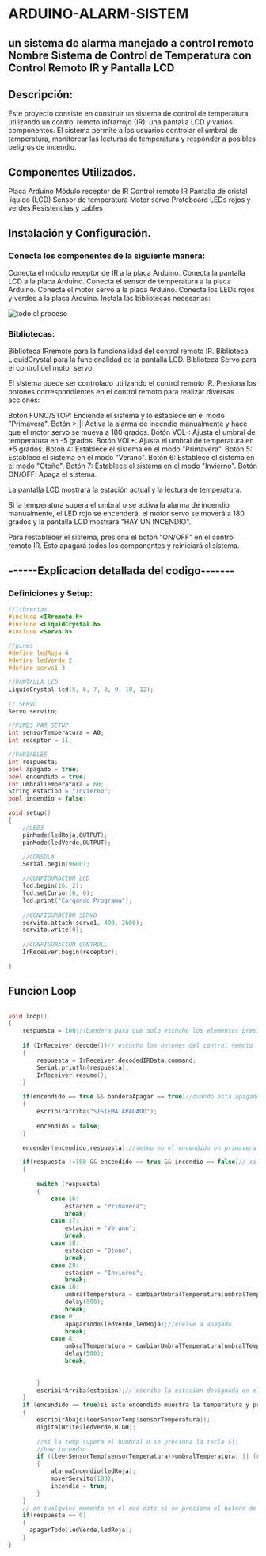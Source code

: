 # ARDUINO-ALARM-SISTEM

## un sistema de alarma manejado a control remoto Nombre  Sistema de Control de Temperatura con Control Remoto IR y Pantalla LCD

## Descripción:
Este proyecto consiste en construir un sistema de control de temperatura utilizando un control remoto infrarrojo (IR), una pantalla LCD y varios componentes. El sistema permite a los usuarios controlar el umbral de temperatura, monitorear las lecturas de temperatura y responder a posibles peligros de incendio.

## Componentes Utilizados.
Placa Arduino
Módulo receptor de IR
Control remoto IR
Pantalla de cristal líquido (LCD)
Sensor de temperatura
Motor servo
Protoboard
LEDs rojos y verdes
Resistencias y cables


## Instalación y Configuración.

### Conecta los componentes de la siguiente manera:
Conecta el módulo receptor de IR a la placa Arduino.
Conecta la pantalla LCD a la placa Arduino.
Conecta el sensor de temperatura a la placa Arduino.
Conecta el motor servo a la placa Arduino.
Conecta los LEDs rojos y verdes a la placa Arduino.
Instala las bibliotecas necesarias:


![todo el proceso](/ARDUINO-sistema-de-alarma/src/procesos.png)

### Bibliotecas: 
Biblioteca IRremote para la funcionalidad del control remoto IR.
Biblioteca LiquidCrystal para la funcionalidad de la pantalla LCD.
Biblioteca Servo para el control del motor servo.



El sistema puede ser controlado utilizando el control remoto IR. Presiona los botones correspondientes en el control remoto para realizar diversas acciones:

Botón FUNC/STOP: Enciende el sistema y lo establece en el modo "Primavera".
Botón >||: Activa la alarma de incendio manualmente y hace que el motor servo se mueva a 180 grados.
Botón VOL-: Ajusta el umbral de temperatura en -5 grados.
Botón VOL+: Ajusta el umbral de temperatura en +5 grados.
Botón 4: Establece el sistema en el modo "Primavera".
Botón 5: Establece el sistema en el modo "Verano".
Botón 6: Establece el sistema en el modo "Otoño".
Botón 7: Establece el sistema en el modo "Invierno".
Botón ON/OFF: Apaga el sistema.

La pantalla LCD mostrará la estación actual y la lectura de temperatura.

Si la temperatura supera el umbral o se activa la alarma de incendio manualmente, el LED rojo se encenderá, el motor servo se moverá a 180 grados y la pantalla LCD mostrará "HAY UN INCENDIO".

Para restablecer el sistema, presiona el botón "ON/OFF" en el control remoto IR. Esto apagará todos los componentes y reiniciará el sistema.

## ------Explicacion detallada del codigo-------

### Definiciones y Setup:
```c++
//librerias
#include <IRremote.h>
#include <LiquidCrystal.h>
#include <Servo.h>

//pines
#define ledRoja 4
#define ledVerde 2
#define servo1 3

//PANTALLA LCD
LiquidCrystal lcd(5, 6, 7, 8, 9, 10, 12);

// SERVO
Servo servito;

//PINES PAR SETUP
int sensorTemperatura = A0;
int receptor = 11;

//VARIABLES
int respuesta;
bool apagado = true;
bool encendido = true;
int umbralTemperatura = 60;
String estacion = "Invierno";
bool incendio = false; 

void setup()
{
    //LEDS
    pinMode(ledRoja,OUTPUT);
    pinMode(ledVerde,OUTPUT);

    //CONSOLA
    Serial.begin(9600);

    //CONFIGURACION LCD
    lcd.begin(16, 2);
    lcd.setCursor(0, 0);
    lcd.print("Cargando Programa");
    
    //CONFIGURACION SERVO
  	servito.attach(servo1, 400, 2600);
 	servito.write(0);
    
    //CONFIGURACION CONTROLL
    IrReceiver.begin(receptor);

}
```

## Funcion Loop
```c++

void loop()
{
	respuesta = 100;//bandera para que solo escuche los elementos presionados
  	
    if (IrReceiver.decode())// escucho los botones del control remoto
  	{	
    	respuesta = IrReceiver.decodedIRData.command;
      	Serial.println(respuesta);
    	IrReceiver.resume();
  	}

    if(encendido == true && banderaApagar == true)//cuando esta apagado muestra por lcd 1 sola vez
    {
        escribirArriba("SISTEMA APAGADO");
        
        encendido = false;
    }

    encender(encendido,respuesta);//seteo en el encendido en primavera

    if(respuesta !=100 && encendido == true && incendio == false)// si no hay incendio y si esta encendido
    {
    	
        switch (respuesta)
        {
            case 16:
                estacion = "Primavera";
                break;
            case 17:
                estacion = "Verano";
                break;
            case 18:
                estacion = "Otono";
                break;
            case 20:
                estacion = "Invierno";
                break;  
            case 10:
                umbralTemperatura = cambiarUmbralTemperatura(umbralTemperatura,5);//cambio el umbral en 5
                delay(500);
                break;
            case 0: 
          		apagarTodo(ledVerde,ledRoja);//vuelve a apagado
                break;
            case 8:
                umbralTemperatura = cambiarUmbralTemperatura(umbralTemperatura,-5);
          		delay(500);
                break;
            
            
        }
        escribirArriba(estacion);// escribo la estacion designada en el switch
    }
    if (encendido == true)si esta encendido muestra la temperatura y prende un led verde
    {    
        escribirAbajo(leerSensorTemp(sensorTemperatura));
        digitalWrite(ledVerde,HIGH);
        
        //si la temp supera el humbral o se preciona la tecla >||
        //hay incendio  
		if ((leerSensorTemp(sensorTemperatura)>umbralTemperatura) || (respuesta == 5 && encendido == true))
        {
        	alarmaIncendio(ledRoja);
      		moverServito(180);
      		incendio = true;
        }
    }
    // en cualquier momento en el que este si se preciona el botonn de apagado se reinicia todo
	if(respuesta == 0)
    {
      apagarTodo(ledVerde,ledRoja);
    }
}
```

